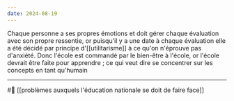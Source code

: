 ```yaml
---
date: 2024-08-19
---
```

Chaque personne a ses propres émotions et doit gérer chaque évaluation avec son propre ressentie, or puisqu'il y a une date à chaque évaluation elle a été décidé par principe d'[[utilitarisme]] à ce qu'on n'éprouve pas d'anxiété. Donc l'école est commandé par le bien-être à l'école, or l'école devrait être faite pour apprendre ; ce qui veut dire se concentrer sur les concepts en tant qu'humain

---
#🌱 [[problèmes auxquels l'éducation nationale se doit de faire face]]